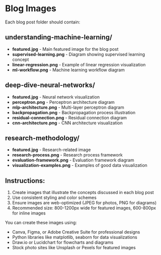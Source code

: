 # Blog Images

Each blog post folder should contain:

## understanding-machine-learning/
- **featured.jpg** - Main featured image for the blog post
- **supervised-learning.png** - Diagram showing supervised learning concept
- **linear-regression.png** - Example of linear regression visualization
- **ml-workflow.png** - Machine learning workflow diagram

## deep-dive-neural-networks/
- **featured.jpg** - Neural network visualization
- **perceptron.png** - Perceptron architecture diagram
- **mlp-architecture.png** - Multi-layer perceptron diagram
- **backpropagation.png** - Backpropagation process illustration
- **residual-connection.png** - Residual connection diagram
- **cnn-architecture.png** - CNN architecture visualization

## research-methodology/
- **featured.jpg** - Research-related image
- **research-process.png** - Research process framework
- **evaluation-framework.png** - Evaluation framework diagram
- **visualization-examples.png** - Examples of good data visualization

## Instructions:
1. Create images that illustrate the concepts discussed in each blog post
2. Use consistent styling and color schemes
3. Ensure images are web-optimized (JPEG for photos, PNG for diagrams)
4. Recommended size: 800-1200px wide for featured images, 600-800px for inline images

You can create these images using:
- Canva, Figma, or Adobe Creative Suite for professional designs
- Python libraries like matplotlib, seaborn for data visualizations
- Draw.io or Lucidchart for flowcharts and diagrams
- Stock photo sites like Unsplash or Pexels for featured images
